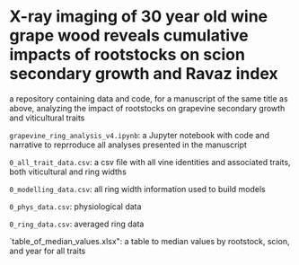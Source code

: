 # X-ray imaging of 30 year old wine grape wood reveals cumulative impacts of rootstocks on scion secondary growth and Ravaz index
a repository containing data and code, for a manuscript of the same title as above, analyzing the impact of rootstocks on grapevine secondary growth and viticultural traits 

`grapevine_ring_analysis_v4.ipynb`: a Jupyter notebook with code and narrative to reprroduce all analyses presented in the manuscript

`0_all_trait_data.csv`: a csv file with all vine identities and associated traits, both viticultural and ring widths

`0_modelling_data.csv`: all ring width information used to build models

`0_phys_data.csv`: physiological data

`0_ring_data.csv`: averaged ring data

`table_of_median_values.xlsx": a table to median values by rootstock, scion, and year for all traits
